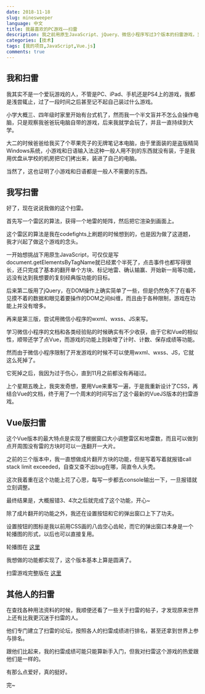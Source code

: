 ```yaml
---
date: 2018-11-18
slug: minesweeper
language: 中文
title: 我最喜欢的PC游戏——扫雷
description: 我之前用原生JavaScript、jQuery、微信小程序写过3个版本的扫雷游戏，当我体验过类似Vue的微信小程序之后，学习Vue好像是自然而然的事，于是我终于用Vue写出了最让我满意的一个版本的扫雷~
categories: [技术]
tags: [我的项目,JavaScript,Vue.js]
comments: true
---
```


## 我和扫雷

我其实不是一个爱玩游戏的人，不管是PC、iPad、手机还是PS4上的游戏，我都是浅尝辄止，过了一段时间之后甚至记不起自己装过什么游戏。

小学大概三、四年级时家里开始有台式机了，然而我一个半文盲并不怎么会操作电脑，只是观察我爸爸玩电脑自带的游戏，后来我就学会玩了，并且一直持续到大学。

大二的时候爸爸给我买了个苹果壳子的无牌笔记本电脑，由于里面装的是盗版精简Windows系统，小游戏和日语输入法这种一般人用不到的东西就没有装，于是我用优盘从学校的机房把它们拷出来，装进了自己的电脑。

当然了，这也证明了小游戏和日语都是一般人不需要的东西。

## 我写扫雷

好了，现在说说我做的这个扫雷。

首先写一个雷区的算法，获得一个地雷的矩阵，然后把它渲染到画面上。

这个雷区的算法是我在codefights上刷题的时候想到的，也是因为做了这道题，我才兴起了做这个游戏的念头。

一开始想挑战下用原生JavaScript，可仅仅是写document.getElementsByTagName就已经累个半死了，点击事件也都写得很长，还只完成了基本的翻开单个方块、标记地雷、确认输赢、开始新一局等功能，远没有达到我想要的复刻经典版功能的目标。

后来第二版用了jQuery，在DOM操作上确实简单了一些，但是仍然免不了在看不见摸不着的数据和眼见着要操作的DOM之间纠缠，而且由于各种限制，游戏在功能上并没有增多。

再来是第三版，尝试用微信小程序的wxml、wxss、JS来写。

学习微信小程序的文档和各类经验贴的时候确实有不少收获，由于它和Vue的相似性，顺带还学了点Vue，而游戏的功能上则新增了计时、计数、保存成绩等功能。

然而由于微信小程序限制了开发游戏的时候不可以使用wxml、wxss、JS，它就这么死掉了。

它死掉之后，我因为过于伤心，直到11月之前都没有再碰过。

上个星期五晚上，我突发奇想，要用Vue来重写一遍，于是我重新设计了CSS，再结合Vue的文档，终于用了一个周末的时间写出了这个最新的VueJS版本的扫雷游戏。

## Vue版扫雷

这个Vue版本的最大特点是实现了根据窗口大小调整雷区和地雷数，而且可以做到点开周围没有雷的方块时可以一连翻开一大片。

之前的三个版本中，我一直想做成片翻开方块的功能，但是写着写着就报错call stack limit exceeded，自查又查不出bug在哪，简直令人头秃。

这次我着重在这个功能上花了心思，每写一步都去console输出一下，一旦报错就立刻调整。

最终结果是，大概报错3、4次之后就完成了这个功能，开心~

除了成片翻开的功能之外，我还在设置按钮和它的弹出窗口上下了功夫。

设置按钮的图标是我以前用CSS画的八齿空心齿轮，而它的弹出窗口本身是一个轮播图的形式，以后也可以直接复用。

轮播图在 [这里](https://www.houzhenni.com/myapp/carousel-vue.html)

我想做的功能都实现了，这个版本基本上算是圆满了。

扫雷游戏完整版在 [这里](https://www.houzhenni.com/myapp/minesweeper-vue.html)

## 其他人的扫雷

在查找各种用法资料的时候，我顺便还看了一些关于扫雷的帖子，才发现原来世界上还有比我更沉迷于扫雷的人。

他们专门建立了扫雷的论坛，按照各人的扫雷成绩进行排名，甚至还拿到世界上参与排名。

跟他们比起来，我的扫雷成绩可能只能算新手入门，但我对扫雷这个游戏的热爱跟他们是一样的。

有那么点爱好，真的挺好。

完~